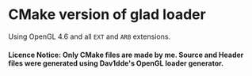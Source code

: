 # CMake version of glad loader
Using OpenGL 4.6 and all `EXT` and `ARB` extensions.
#### Licence Notice: Only CMake files are made by me. Source and Header files were generated using Dav1dde's OpenGL loader generator.
